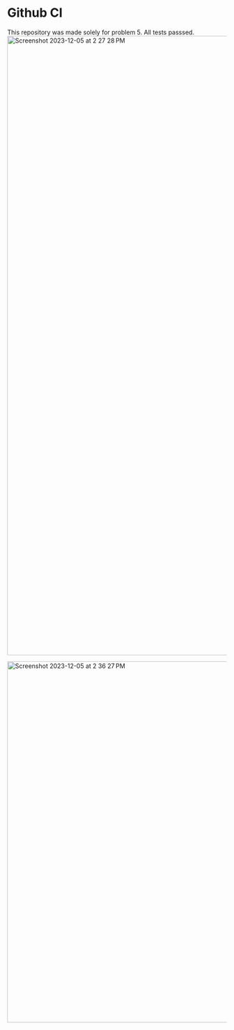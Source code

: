 # Github CI

This repository was made solely for problem 5. All tests passsed.
<img width="1418" alt="Screenshot 2023-12-05 at 2 27 28 PM" src="https://github.com/Freddy444/comp333_hw5_Q5/assets/99642629/36380dfe-99d3-49b8-91bb-13ef36356ab0">

<img width="827" alt="Screenshot 2023-12-05 at 2 36 27 PM" src="https://github.com/Freddy444/comp333_hw5_Q5/assets/99642629/3e1c0fde-dc4d-451b-bfe7-a8e8c3c0ef20">

